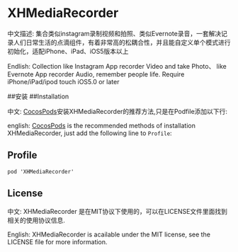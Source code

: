 XHMediaRecorder
===============

中文描述:    集合类似instagram录制视频和拍照、类似Evernote录音，一套解决记录人们日常生活的点滴组件，有着非常高的松耦合性，并且能自定义单个模式进行初始化，适配iPhone、iPad、iOS5版本以上

Endlish:     Collection like Instagram App recorder Video and take Photo、 like Evernote App recorder Audio, remember people life.  Require iPhone/iPad/ipod touch iOS5.0 or later

##安装
##Installation

中文:      [CocosPods](http://cocosPods.org)安装XHMediaRecorder的推荐方法,只是在Podfile添加以下行:

english:   [CocosPods](http://cocosPods.org) is the recommended methods of installation XHMediaRecorder, just add the following line to `Profile`:

## Profile

```
pod 'XHMediaRecorder'
```

## License

中文:      XHMediaRecorder 是在MIT协议下使用的，可以在LICENSE文件里面找到相关的使用协议信息.

English:   XHMediaRecorder is acailable under the MIT license, see the LICENSE file for more information.
